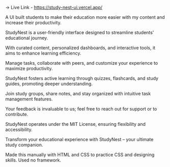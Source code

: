 ->                       Live Link - https://study-nest-ui.vercel.app/ 

A UI built students to make their education more easier with my content and increase their productivity. 

StudyNest is a user-friendly interface designed to streamline students' educational journey. 

With curated content, personalized dashboards, and interactive tools, it aims to enhance learning efficiency. 

Manage tasks, collaborate with peers, and customize your experience to maximize productivity. 

StudyNest fosters active learning through quizzes, flashcards, and study guides, promoting deeper understanding. 

Join study groups, share notes, and stay organized with intuitive task management features. 

Your feedback is invaluable to us; feel free to reach out for support or to contribute. 

StudyNest operates under the MIT License, ensuring flexibility and accessibility. 

Transform your educational experience with StudyNest – your ultimate study companion.

Made this manually with HTML and CSS to practice CSS and designing skills. Used no framework.
